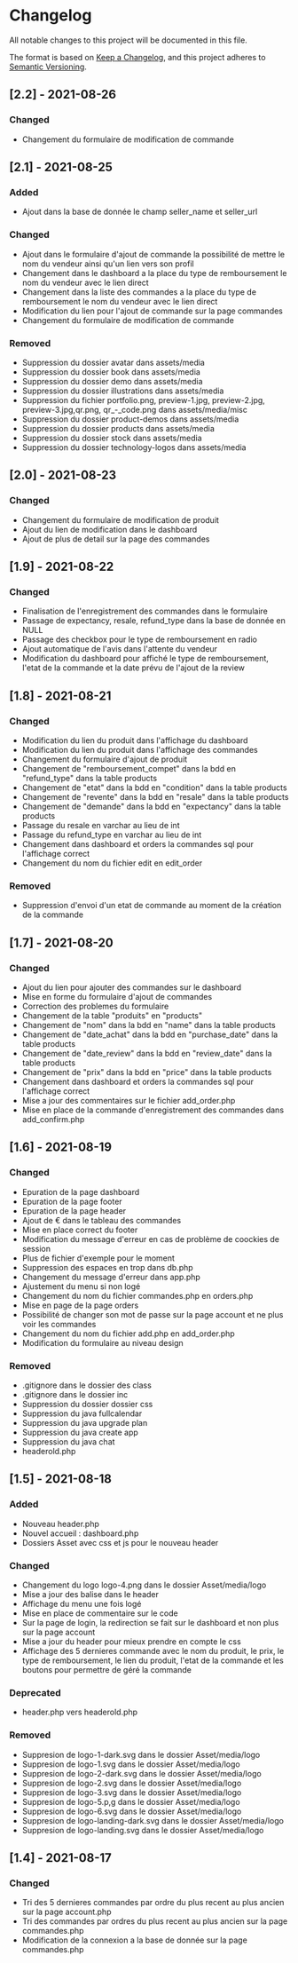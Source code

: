 # Changelog
All notable changes to this project will be documented in this file.

The format is based on [Keep a Changelog](https://keepachangelog.com/en/1.0.0/),
and this project adheres to [Semantic Versioning](https://semver.org/spec/v2.0.0.html).

## [2.2] - 2021-08-26
### Changed
- Changement du formulaire de modification de commande

## [2.1] - 2021-08-25
### Added
- Ajout dans la base de donnée le champ seller_name et seller_url

### Changed
- Ajout dans le formulaire d'ajout de commande la possibilité de mettre le nom du vendeur ainsi qu'un lien vers son profil
- Changement dans le dashboard a la place du type de remboursement le nom du vendeur avec le lien direct
- Changement dans la liste des commandes a la place du type de remboursement le nom du vendeur avec le lien direct
- Modification du lien pour l'ajout de commande sur la page commandes
- Changement du formulaire de modification de commande

### Removed
- Suppression du dossier avatar dans assets/media
- Suppression du dossier book dans assets/media
- Suppression du dossier demo dans assets/media
- Suppression du dossier illustrations dans assets/media
- Suppression du fichier portfolio.png, preview-1.jpg, preview-2.jpg, preview-3.jpg,qr.png, qr_-_code.png dans assets/media/misc
- Suppression du dossier product-demos dans assets/media
- Suppression du dossier products dans assets/media
- Suppression du dossier stock dans assets/media
- Suppression du dossier technology-logos dans assets/media

## [2.0] - 2021-08-23
### Changed
- Changement du formulaire de modification de produit
- Ajout du lien de modification dans le dashboard
- Ajout de plus de detail sur la page des commandes

## [1.9] - 2021-08-22
### Changed
- Finalisation de l'enregistrement des commandes dans le formulaire
- Passage de expectancy, resale, refund_type dans la base de donnée en NULL
- Passage des checkbox pour le type de remboursement en radio
- Ajout automatique de l'avis dans l'attente du vendeur
- Modification du dashboard pour affiché le type de remboursement, l'etat de la commande et la date prévu de l'ajout de la review

## [1.8] - 2021-08-21
### Changed
- Modification du lien du produit dans l'affichage du dashboard
- Modification du lien du produit dans l'affichage des commandes
- Changement du formulaire d'ajout de produit
- Changement de "remboursement_compet" dans la bdd en "refund_type" dans la table products
- Changement de "etat" dans la bdd en "condition" dans la table products
- Changement de "revente" dans la bdd en "resale" dans la table products
- Changement de "demande" dans la bdd en "expectancy" dans la table products
- Passage du resale en varchar au lieu de int
- Passage du refund_type en varchar au lieu de int
- Changement dans dashboard et orders la commandes sql pour l'affichage correct
- Changement du nom du fichier edit en edit_order

### Removed
- Suppression d'envoi d'un etat de commande au moment de la création de la commande

## [1.7] - 2021-08-20
### Changed
- Ajout du lien pour ajouter des commandes sur le dashboard
- Mise en forme du formulaire d'ajout de commandes
- Correction des problemes du formulaire
- Changement de la table "produits" en "products"
- Changement de "nom" dans la bdd en "name" dans la table products
- Changement de "date_achat" dans la bdd en "purchase_date" dans la table products
- Changement de "date_review" dans la bdd en "review_date" dans la table products
- Changement de "prix" dans la bdd en "price" dans la table products
- Changement dans dashboard et orders la commandes sql pour l'affichage correct
- Mise a jour des commentaires sur le fichier add_order.php
- Mise en place de la commande d'enregistrement des commandes dans add_confirm.php

## [1.6] - 2021-08-19
### Changed
- Epuration de la page dashboard
- Epuration de la page footer
- Epuration de la page header
- Ajout de € dans le tableau des commandes
- Mise en place correct du footer
- Modification du message d'erreur en cas de problème de coockies de session
- Plus de fichier d'exemple pour le moment
- Suppression des espaces en trop dans db.php
- Changement du message d'erreur dans app.php
- Ajustement du menu si non logé
- Changement du nom du fichier commandes.php en orders.php
- Mise en page de la page orders
- Possibilité de changer son mot de passe sur la page account et ne plus voir les commandes
- Changement du nom du fichier add.php en add_order.php
- Modification du formulaire au niveau design

### Removed
- .gitignore dans le dossier des class
- .gitignore dans le dossier inc
- Suppression du dossier dossier css
- Suppression du java fullcalendar
- Suppression du java upgrade plan
- Suppression du java create app
- Suppression du java chat
- headerold.php

## [1.5] - 2021-08-18
### Added
- Nouveau header.php
- Nouvel accueil : dashboard.php
- Dossiers Asset avec css et js pour le nouveau header

### Changed
- Changement du logo logo-4.png dans le dossier Asset/media/logo
- Mise a jour des balise <head> dans le header
- Affichage du menu une fois logé
- Mise en place de commentaire sur le code
- Sur la page de login, la redirection se fait sur le dashboard et non plus sur la page account
- Mise a jour du header pour mieux prendre en compte le css
- Affichage des 5 dernieres commande avec le nom du produit, le prix, le type de remboursement, le lien du produit, l'etat de la commande et les boutons pour permettre de géré la commande 

### Deprecated
- header.php vers headerold.php

### Removed
- Suppresion de logo-1-dark.svg dans le dossier Asset/media/logo
- Suppresion de logo-1.svg dans le dossier Asset/media/logo
- Suppresion de logo-2-dark.svg dans le dossier Asset/media/logo
- Suppresion de logo-2.svg dans le dossier Asset/media/logo
- Suppresion de logo-3.svg dans le dossier Asset/media/logo
- Suppresion de logo-5.p,g dans le dossier Asset/media/logo
- Suppresion de logo-6.svg dans le dossier Asset/media/logo
- Suppresion de logo-landing-dark.svg dans le dossier Asset/media/logo
- Suppresion de logo-landing.svg dans le dossier Asset/media/logo


## [1.4] - 2021-08-17
### Changed
- Tri des 5 dernieres commandes par ordre du plus recent au plus ancien sur la page account.php
- Tri des commandes par ordres du plus recent au plus ancien sur la page commandes.php
- Modification de la connexion a la base de donnée sur la page commandes.php